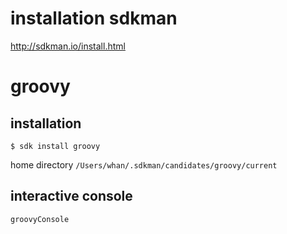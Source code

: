 # installation sdkman
http://sdkman.io/install.html

# groovy
## installation
`$ sdk install groovy`

home directory
`/Users/whan/.sdkman/candidates/groovy/current`

## interactive console
`groovyConsole`
